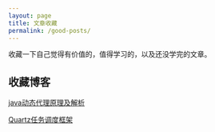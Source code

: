 ```yaml
---
layout: page
title: 文章收藏
permalink: /good-posts/
---
```

收藏一下自己觉得有价值的，值得学习的，以及还没学完的文章。



## 收藏博客

[java动态代理原理及解析 ](https://blog.csdn.net/scplove/article/details/52451899)

[Quartz任务调度框架 ](https://blog.csdn.net/scplove/article/details/52252637)

